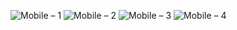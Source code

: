 ![Mobile – 1](https://user-images.githubusercontent.com/25367933/120854468-1fc85400-c575-11eb-9497-b2e4ec654b90.png)
![Mobile – 2](https://user-images.githubusercontent.com/25367933/120854470-21921780-c575-11eb-9555-561ac3151bd1.png)
![Mobile – 3](https://user-images.githubusercontent.com/25367933/120854512-31116080-c575-11eb-8065-e1c35e37d0c3.png)
![Mobile – 4](https://user-images.githubusercontent.com/25367933/120854518-32db2400-c575-11eb-9446-69a0a19400f0.png)
